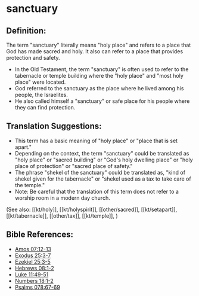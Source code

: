 # sanctuary #

## Definition: ##

The term "sanctuary" literally means "holy place" and refers to a place that God has made sacred and holy. It also can refer to a place that provides protection and safety.

* In the Old Testament, the term "sanctuary" is often used to refer to the tabernacle or temple building where the "holy place" and "most holy place" were located.
* God referred to the sanctuary as the place where he lived among his people, the Israelites.
* He also called himself a "sanctuary" or safe place for his people where they can find protection.

## Translation Suggestions: ##

* This term has a basic meaning of "holy place" or "place that is set apart."
* Depending on the context, the term "sanctuary" could be translated as "holy place" or "sacred building" or "God's holy dwelling place" or "holy place of protection" or "sacred place of safety."
* The phrase "shekel of the sanctuary" could be translated as, "kind of shekel given for the tabernacle" or "shekel used as a tax to take care of the temple."
* Note: Be careful that the translation of this term does not refer to a worship room in a modern day church.

(See also: [[kt/holy]], [[kt/holyspirit]], [[other/sacred]], [[kt/setapart]], [[kt/tabernacle]], [[other/tax]], [[kt/temple]], )

## Bible References: ##

* [Amos 07:12-13](en/tn/amo/help/07/12)
* [Exodus 25:3-7](en/tn/exo/help/25/03)
* [Ezekiel 25:3-5](en/tn/ezk/help/25/03)
* [Hebrews 08:1-2](en/tn/heb/help/08/01)
* [Luke 11:49-51](en/tn/luk/help/11/49)
* [Numbers 18:1-2](en/tn/num/help/18/01)
* [Psalms 078:67-69](en/tn/psa/help/78/67)